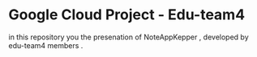 # Google Cloud Project - Edu-team4
in this repository you the presenation of NoteAppKepper , developed by edu-team4 members .


